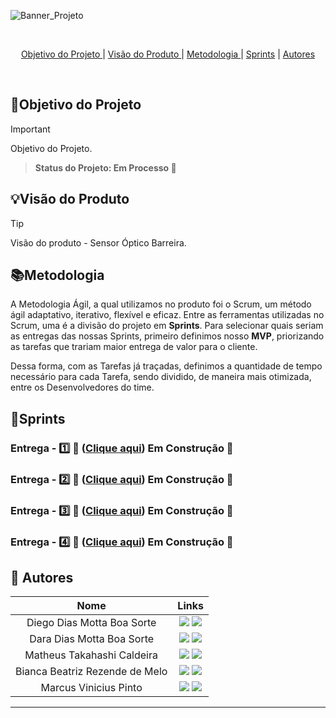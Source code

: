 
![Banner_Projeto](https://github.com/user-attachments/assets/87814961-9bb5-4016-9a78-d5f31ac8c411)


<br>
 
<p align="center">
  <a href="#objetivo">Objetivo do Projeto </a>  |
  <a href="#visão">Visão do Produto </a>  |
  <a href="#metodologia">Metodologia </a>  |
  <a href="#sprints">Sprints</a>  |
  <a href="#autores">Autores</a>  
</p>

</br>

<span id="objetivo">
  
## 📌Objetivo do Projeto
> [!IMPORTANT]
> Objetivo do Projeto. 

> **Status do Projeto: Em Processo 🚧**


<span id="visão">
  
## 💡Visão do Produto
> [!TIP]
> Visão do produto - Sensor Óptico Barreira.

<span id="metodologia">
  
## 📚Metodologia
A Metodologia Ágil, a qual utilizamos no produto foi o Scrum, um método ágil adaptativo, iterativo, flexível e eficaz. Entre as ferramentas utilizadas no Scrum, uma é a divisão do projeto em **Sprints**. Para selecionar quais seriam as entregas das nossas Sprints, primeiro definimos nosso **MVP**, priorizando as tarefas que trariam maior entrega de valor para o cliente. 

Dessa forma, com as Tarefas já traçadas, definimos a quantidade de tempo necessário para cada Tarefa, sendo dividido, de maneira mais otimizada, entre os Desenvolvedores do time.



<span id="sprints">

## 📅Sprints 

### Entrega - 1️⃣ 🎯 ([Clique aqui](https://github.com/Grupo-Syntax-Squad/SkyGuard/tree/sprint-1))  Em Construção 🚧
### Entrega - 2️⃣ 🎯 ([Clique aqui](https://github.com/Grupo-Syntax-Squad/SkyGuard/tree/sprint-2))  Em Construção 🚧
### Entrega - 3️⃣ 🎯 ([Clique aqui](https://github.com/Grupo-Syntax-Squad/SkyGuard/tree/sprint-3))  Em Construção 🚧
### Entrega - 4️⃣ 🎯 ([Clique aqui](https://github.com/Grupo-Syntax-Squad/SkyGuard/tree/sprint-4))  Em Construção 🚧


<span id="autores">
  
## 👥 Autores
|      Nome      |                           Links                            | 
| :--------------: | :----------------------------------------------------------: | 
| Diego Dias Motta Boa Sorte  | <a href="mailto:diego.sorte@fatec.sp.gov.br"><img src="https://img.shields.io/badge/Email-D14836?style=for-the-badge&logo=gmail&logoColor=white"></a> <a href="https://www.linkedin.com/in/diegoboasorte"><img src="https://img.shields.io/badge/LinkedIn-0077B5?style=for-the-badge&logo=linkedin&logoColor=white"></a> | 
| Dara Dias Motta Boa Sorte  | <a href="mailto:dara.sorte@fatec.sp.gov.br"><img src="https://img.shields.io/badge/Email-D14836?style=for-the-badge&logo=gmail&logoColor=white"></a> <a link ><img src="https://img.shields.io/badge/LinkedIn-0077B5?style=for-the-badge&logo=linkedin&logoColor=white"></a> | 
| Matheus Takahashi Caldeira  | <a href="mailto:matheus.caldeira6@fatec.sp.gov.br"><img src="https://img.shields.io/badge/Email-D14836?style=for-the-badge&logo=gmail&logoColor=white"></a> <a link ><img src="https://img.shields.io/badge/LinkedIn-0077B5?style=for-the-badge&logo=linkedin&logoColor=white"></a> | 
| Bianca Beatriz Rezende de Melo  | <a href="mailto:bianca.melo2@fatec.sp.gov.br"><img src="https://img.shields.io/badge/Email-D14836?style=for-the-badge&logo=gmail&logoColor=white"></a> <a link ><img src="https://img.shields.io/badge/LinkedIn-0077B5?style=for-the-badge&logo=linkedin&logoColor=white"></a> | 
| Marcus Vinicius Pinto  | <a href="mailto:marcus.vinicius@fatec.sp.gov.br"><img src="https://img.shields.io/badge/Email-D14836?style=for-the-badge&logo=gmail&logoColor=white"></a> <a link ><img src="https://img.shields.io/badge/LinkedIn-0077B5?style=for-the-badge&logo=linkedin&logoColor=white"></a> | 

---

